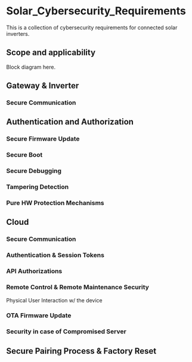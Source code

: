 # Solar_Cybersecurity_Requirements
This is a collection of cybersecurity requirements for connected solar inverters.

## Scope and applicability

Block diagram here.

## Gateway & Inverter

### Secure Communication

## Authentication and Authorization

### Secure Firmware Update

### Secure Boot

### Secure Debugging

### Tampering Detection

### Pure HW Protection Mechanisms


## Cloud

### Secure Communication

### Authentication & Session Tokens

### API Authorizations

### Remote Control & Remote Maintenance Security
Physical User Interaction w/ the device

### OTA Firmware Update

### Security in case of Compromised Server


## Secure Pairing Process & Factory Reset

